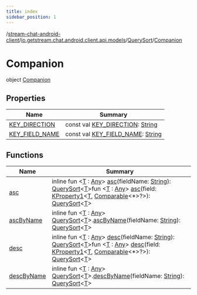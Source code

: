 ```yaml
---
title: index
sidebar_position: 1
---
```

/[stream-chat-android-client](../../../index.md)/[io.getstream.chat.android.client.api.models](../../index.md)/[QuerySort](../index.md)/[Companion](index.md)  
  
  
  
# Companion  
object [Companion](index.md)  
  
## Properties  
  
|  Name |  Summary | 
|---|---|
| <a name="io.getstream.chat.android.client.api.models/QuerySort.Companion/KEY_DIRECTION/#/PointingToDeclaration/"></a>[KEY_DIRECTION](KEY_DIRECTION.md)| <a name="io.getstream.chat.android.client.api.models/QuerySort.Companion/KEY_DIRECTION/#/PointingToDeclaration/"></a>const val [KEY_DIRECTION](KEY_DIRECTION.md): [String](https://kotlinlang.org/api/latest/jvm/stdlib/kotlin/-string/index.html)|
| <a name="io.getstream.chat.android.client.api.models/QuerySort.Companion/KEY_FIELD_NAME/#/PointingToDeclaration/"></a>[KEY_FIELD_NAME](KEY_FIELD_NAME.md)| <a name="io.getstream.chat.android.client.api.models/QuerySort.Companion/KEY_FIELD_NAME/#/PointingToDeclaration/"></a>const val [KEY_FIELD_NAME](KEY_FIELD_NAME.md): [String](https://kotlinlang.org/api/latest/jvm/stdlib/kotlin/-string/index.html)|
  
  
## Functions  
  
|  Name |  Summary | 
|---|---|
| <a name="io.getstream.chat.android.client.api.models/QuerySort.Companion/asc/#kotlin.String/PointingToDeclaration/"></a>[asc](asc.md)| <a name="io.getstream.chat.android.client.api.models/QuerySort.Companion/asc/#kotlin.String/PointingToDeclaration/"></a>inline fun &lt;[T](asc.md) : [Any](https://kotlinlang.org/api/latest/jvm/stdlib/kotlin/-any/index.html)&gt; [asc](asc.md)(fieldName: [String](https://kotlinlang.org/api/latest/jvm/stdlib/kotlin/-string/index.html)): [QuerySort](../index.md)&lt;[T](asc.md)&gt;fun &lt;[T](asc.md) : [Any](https://kotlinlang.org/api/latest/jvm/stdlib/kotlin/-any/index.html)&gt; [asc](asc.md)(field: [KProperty1](https://kotlinlang.org/api/latest/jvm/stdlib/kotlin.reflect/-k-property1/index.html)&lt;[T](asc.md), [Comparable](https://kotlinlang.org/api/latest/jvm/stdlib/kotlin/-comparable/index.html)&lt;*&gt;?&gt;): [QuerySort](../index.md)&lt;[T](asc.md)&gt;|
| <a name="io.getstream.chat.android.client.api.models/QuerySort.Companion/ascByName/io.getstream.chat.android.client.api.models.QuerySort[TypeParam(bounds=[kotlin.Any])]#kotlin.String/PointingToDeclaration/"></a>[ascByName](ascByName.md)| <a name="io.getstream.chat.android.client.api.models/QuerySort.Companion/ascByName/io.getstream.chat.android.client.api.models.QuerySort[TypeParam(bounds=[kotlin.Any])]#kotlin.String/PointingToDeclaration/"></a>inline fun &lt;[T](ascByName.md) : [Any](https://kotlinlang.org/api/latest/jvm/stdlib/kotlin/-any/index.html)&gt; [QuerySort](../index.md)&lt;[T](ascByName.md)&gt;.[ascByName](ascByName.md)(fieldName: [String](https://kotlinlang.org/api/latest/jvm/stdlib/kotlin/-string/index.html)): [QuerySort](../index.md)&lt;[T](ascByName.md)&gt;|
| <a name="io.getstream.chat.android.client.api.models/QuerySort.Companion/desc/#kotlin.String/PointingToDeclaration/"></a>[desc](desc.md)| <a name="io.getstream.chat.android.client.api.models/QuerySort.Companion/desc/#kotlin.String/PointingToDeclaration/"></a>inline fun &lt;[T](desc.md) : [Any](https://kotlinlang.org/api/latest/jvm/stdlib/kotlin/-any/index.html)&gt; [desc](desc.md)(fieldName: [String](https://kotlinlang.org/api/latest/jvm/stdlib/kotlin/-string/index.html)): [QuerySort](../index.md)&lt;[T](desc.md)&gt;fun &lt;[T](desc.md) : [Any](https://kotlinlang.org/api/latest/jvm/stdlib/kotlin/-any/index.html)&gt; [desc](desc.md)(field: [KProperty1](https://kotlinlang.org/api/latest/jvm/stdlib/kotlin.reflect/-k-property1/index.html)&lt;[T](desc.md), [Comparable](https://kotlinlang.org/api/latest/jvm/stdlib/kotlin/-comparable/index.html)&lt;*&gt;?&gt;): [QuerySort](../index.md)&lt;[T](desc.md)&gt;|
| <a name="io.getstream.chat.android.client.api.models/QuerySort.Companion/descByName/io.getstream.chat.android.client.api.models.QuerySort[TypeParam(bounds=[kotlin.Any])]#kotlin.String/PointingToDeclaration/"></a>[descByName](descByName.md)| <a name="io.getstream.chat.android.client.api.models/QuerySort.Companion/descByName/io.getstream.chat.android.client.api.models.QuerySort[TypeParam(bounds=[kotlin.Any])]#kotlin.String/PointingToDeclaration/"></a>inline fun &lt;[T](descByName.md) : [Any](https://kotlinlang.org/api/latest/jvm/stdlib/kotlin/-any/index.html)&gt; [QuerySort](../index.md)&lt;[T](descByName.md)&gt;.[descByName](descByName.md)(fieldName: [String](https://kotlinlang.org/api/latest/jvm/stdlib/kotlin/-string/index.html)): [QuerySort](../index.md)&lt;[T](descByName.md)&gt;|

